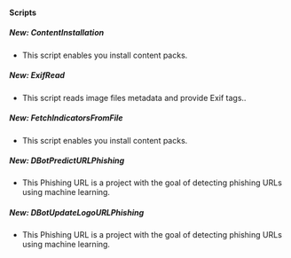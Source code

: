 #### Scripts
##### New: ContentInstallation
- This script enables you install content packs.

##### New: ExifRead
- This script reads image files metadata and provide Exif tags..

##### New: FetchIndicatorsFromFile
- This script enables you install content packs.

##### New: DBotPredictURLPhishing
- This Phishing URL is a project with the goal of detecting phishing URLs using machine learning.

##### New: DBotUpdateLogoURLPhishing
- This Phishing URL is a project with the goal of detecting phishing URLs using machine learning.
